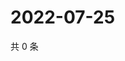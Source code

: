 # 2022-07-25

共 0 条

<!-- BEGIN WEIBO -->
<!-- 最后更新时间 Mon Jul 25 2022 11:05:22 GMT+0800 (China Standard Time) -->

<!-- END WEIBO -->
